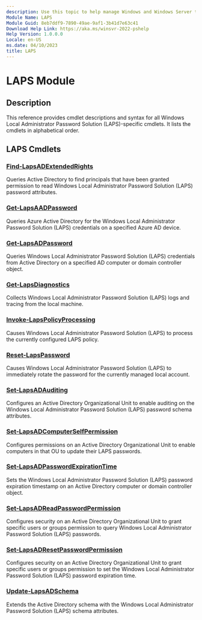 ```yaml
---
description: Use this topic to help manage Windows and Windows Server technologies with Windows PowerShell.
Module Name: LAPS
Module Guid: 8eb7ddf9-7890-49ae-9af1-3b41d7e63c41
Download Help Link: https://aka.ms/winsvr-2022-pshelp
Help Version: 1.0.0.0
Locale: en-US
ms.date: 04/10/2023
title: LAPS
---
```


# LAPS Module

## Description

This reference provides cmdlet descriptions and syntax for all Windows Local Administrator Password
Solution (LAPS)-specific cmdlets. It lists the cmdlets in alphabetical order.

## LAPS Cmdlets

### [Find-LapsADExtendedRights](Find-LapsADExtendedRights.md)

Queries Active Directory to find principals that have been granted permission to read Windows Local
Administrator Password Solution (LAPS) password attributes.

### [Get-LapsAADPassword](Get-LapsAADPassword.md)

Queries Azure Active Directory for the Windows Local Administrator Password Solution (LAPS)
credentials on a specified Azure AD device.

### [Get-LapsADPassword](Get-LapsADPassword.md)

Queries Windows Local Administrator Password Solution (LAPS) credentials from Active Directory on a
specified AD computer or domain controller object.

### [Get-LapsDiagnostics](Get-LapsDiagnostics.md)

Collects Windows Local Administrator Password Solution (LAPS) logs and tracing from the local
machine.

### [Invoke-LapsPolicyProcessing](Invoke-LapsPolicyProcessing.md)

Causes Windows Local Administrator Password Solution (LAPS) to process the currently configured LAPS
policy.

### [Reset-LapsPassword](Reset-LapsPassword.md)

Causes Windows Local Administrator Password Solution (LAPS) to immediately rotate the password for
the currently managed local account.

### [Set-LapsADAuditing](Set-LapsADAuditing.md)

Configures an Active Directory Organizational Unit to enable auditing on the Windows Local
Administrator Password Solution (LAPS) password schema attributes.

### [Set-LapsADComputerSelfPermission](Set-LapsADComputerSelfPermission.md)

Configures permissions on an Active Directory Organizational Unit to enable computers in that OU to
update their LAPS passwords.

### [Set-LapsADPasswordExpirationTime](Set-LapsADPasswordExpirationTime.md)

Sets the Windows Local Administrator Password Solution (LAPS) password expiration timestamp on an
Active Directory computer or domain controller object.

### [Set-LapsADReadPasswordPermission](Set-LapsADReadPasswordPermission.md)

Configures security on an Active Directory Organizational Unit to grant specific users or groups
permission to query Windows Local Administrator Password Solution (LAPS) passwords.

### [Set-LapsADResetPasswordPermission](Set-LapsADResetPasswordPermission.md)

Configures security on an Active Directory Organizational Unit to grant specific users or groups
permission to set the Windows Local Administrator Password Solution (LAPS) password expiration time.

### [Update-LapsADSchema](Update-LapsADSchema.md)

Extends the Active Directory schema with the Windows Local Administrator Password Solution (LAPS)
schema attributes.
